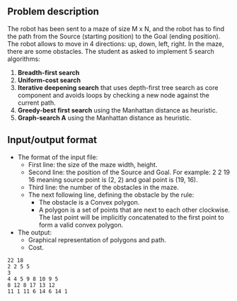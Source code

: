 ## Problem description
The robot has been sent to a maze of size M x N, and the robot has to find
the path from the Source (starting position) to the Goal (ending position).
The robot allows to move in 4 directions: up, down, left, right. In the maze,
there are some obstacles.
The student as asked to implement 5 search algorithms:
1. **Breadth-first search**
2. **Uniform-cost search**
3. **Iterative deepening search** that uses depth-first tree search as core
component and avoids loops by checking a new node against the
current path.
4. **Greedy-best first search** using the Manhattan distance as heuristic.
5. **Graph-search A** using the Manhattan distance as heuristic.

## Input/output format
- The format of the input file:
  - First line: the size of the maze width, height.
  - Second line: the position of the Source and Goal. For example: 2 2 19
16 meaning source point is (2, 2) and goal point is (19, 16).
  - Third line: the number of the obstacles in the maze.
  - The next following line, defining the obstacle by the rule:
    - The obstacle is a Convex polygon.
    - A polygon is a set of points that are next to each other
clockwise. The last point will be implicitly concatenated to the
first point to form a valid convex polygon.
- The output:
  - Graphical representation of polygons and path.
  - Cost.
```
22 18
2 2 5 5
3
4 4 5 9 8 10 9 5
8 12 8 17 13 12
11 1 11 6 14 6 14 1
```
